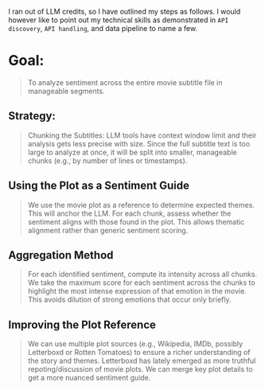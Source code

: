 I ran out of LLM credits, so I have outlined my steps as follows.
I would however like to point out my technical skills as demonstrated in `API discovery`, `API handling`, and data pipeline to name a few.

# Goal:
> To analyze sentiment across the entire movie subtitle file in manageable segments.

## Strategy:
> Chunking the Subtitles: LLM tools have context window limit and their analysis gets less precise with size. Since the full subtitle text is too large to analyze at once, it will be split into smaller, manageable chunks (e.g., by number of lines or timestamps).


## Using the Plot as a Sentiment Guide
> We use the movie plot as a reference to determine expected themes. This will anchor the LLM. 
For each chunk, assess whether the sentiment aligns with those found in the plot. This allows thematic alignment rather than generic sentiment scoring.

## Aggregation Method
> For each identified sentiment, compute its intensity across all chunks.
We take the maximum score for each sentiment across the chunks to highlight the most intense expression of that emotion in the movie.
This avoids dilution of strong emotions that occur only briefly.

## Improving the Plot Reference
> We can use multiple plot sources (e.g., Wikipedia, IMDb, possibly Letterboxd or Rotten Tomatoes) to ensure a richer understanding of the story and themes.
Letterboxd has lately emerged as more truthful repoting/discussion of movie plots.
We can merge key plot details to get a more nuanced sentiment guide.









